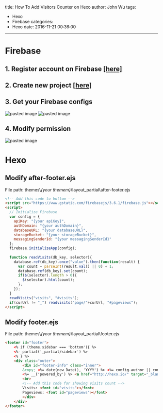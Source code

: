 title: How To Add Visitors Counter on Hexo
author: John Wu
tags:
  - Hexo
  - Firebase
categories:
  - Hexo
date: 2016-11-21 00:36:00
---
# Firebase
## 1. Register account on Firebase [[here]](https://firebase.google.com/)

## 2. Create new project [[here]](https://console.firebase.google.com/)

## 3. Get your Firebase configs
![pasted image](/images/pasted-2.png)
![pasted image](/images/pasted-3.png)

## 4. Modify permission
![pasted image](/images/pasted-4.png)

# Hexo
## Modify after-footer.ejs
File path: themes\\*{your themem}*\layout\_partial\after-footer.ejs
```html
<!-- Add this code to bottom -->
<script src="https://www.gstatic.com/firebasejs/3.6.1/firebase.js"></script>
<script>
  // Initialize Firebase
  var config = {
    apiKey: "{your apiKey}",
    authDomain: "{your authDomain}",
    databaseURL: "{your databaseURL}",
    storageBucket: "{your storageBucket}",
    messagingSenderId: "{your messagingSenderId}"
  };
  firebase.initializeApp(config);
    
  function readVisits(db_key, selector){
    database.ref(db_key).once("value").then(function(result) {
      var count = parseInt(result.val() || 0) + 1;
      database.ref(db_key).set(count);
      if($(selector).length > 0){
        $(selector).html(count);
      };
    });
  }
  readVisits("visits", "#visits");
  if(curUrl != "_") readvisits("page/"+curUrl, "#pageviews");
</script>
```
## Modify footer.ejs
File path: themes\\*{your themem}*\layout\_partial\footer.ejs
```html
<footer id="footer">
	<% if (theme.sidebar === 'bottom'){ %>
	<%- partial('_partial/sidebar') %>
	<% } %>
	<div class="outer">
		<div id="footer-info" class="inner">
		&copy; <%= date(new Date(), 'YYYY') %> <%= config.author || config.title %><br>
		<%= __('powered_by') %> <a href="http://hexo.io/" target="_blank">Hexo</a>
		<br>
		<!-- Add this code for showing visits count -->
		Visits: <font id="visits"></font>
		Pageviews: <font id="pageviews"></font>
		</div>
	</div>
</footer>
```